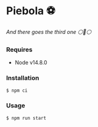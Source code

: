 # Piebola ⚽️

_And there goes the third one ⚪️🔴⚪️_

### Requires

- Node v14.8.0

### Installation

```sh
$ npm ci
```

### Usage

```sh
$ npm run start
```
